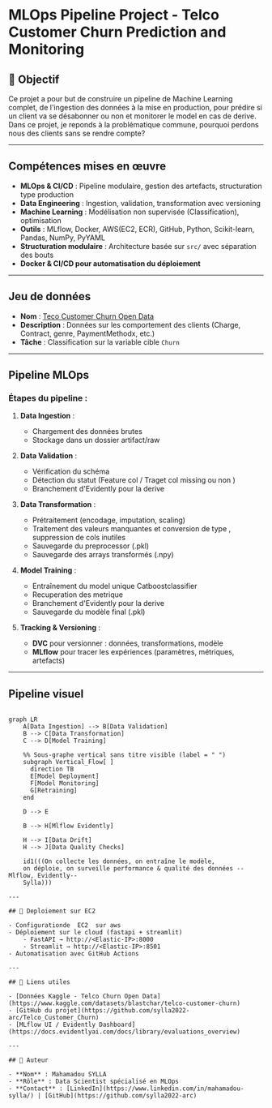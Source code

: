 # MLOps Pipeline Project - Telco Customer Churn Prediction and Monitoring

## 📌 Objectif

Ce projet a pour but de construire un pipeline de Machine Learning complet, de l'ingestion des données à la mise en production, pour prédire si un client va se désabonner ou non et monitorer le model en cas de derive. Dans ce projet, je reponds à la problématique commune, pourquoi perdons nous des clients sans se rendre compte? 

---

##  Compétences mises en œuvre

- **MLOps & CI/CD** : Pipeline modulaire, gestion des artefacts, structuration type production
- **Data Engineering** : Ingestion, validation, transformation avec versioning
- **Machine Learning** : Modélisation non supervisée (Classification), optimisation
- **Outils** : MLflow, Docker, AWS(EC2, ECR), GitHub, Python, Scikit-learn, Pandas, NumPy, PyYAML
- **Structuration modulaire** : Architecture basée sur `src/` avec séparation des bouts
- **Docker & CI/CD pour automatisation du déploiement**

---

## Jeu de données

- **Nom** : [Teco Customer Churn Open Data](https://www.kaggle.com/datasets/blastchar/telco-customer-churn)
- **Description** : Données sur les comportement des clients (Charge, Contract, genre, PaymentMethodx, etc.)
- **Tâche** : Classification sur la variable cible `Churn`

---

## Pipeline MLOps


### Étapes du pipeline :

1. **Data Ingestion** :
   - Chargement des données brutes
   - Stockage dans un dossier artifact/raw

2. **Data Validation** :
   - Vérification du schéma
   - Détection du statut (Feature col / Traget col missing ou non )
   - Branchement d'Evidently pour la derive

3. **Data Transformation** :
   - Prétraitement (encodage, imputation, scaling)
   - Traitement des valeurs manquantes et conversion de type , suppression de cols inutiles
   - Sauvegarde du preprocessor (.pkl)
   - Sauvegarde des arrays transformés (.npy)

4. **Model Training** :
   - Entraînement du model unique Catboostclassifier
   - Recuperation des metrique
   - Branchement d'Evidently pour la derive
   - Sauvegarde du modèle final (.pkl)

5. **Tracking & Versioning** :
   - **DVC** pour versionner : données, transformations, modèle
   - **MLflow** pour tracer les expériences (paramètres, métriques, artefacts)

---

## Pipeline visuel
```mermaid

graph LR
    A[Data Ingestion] --> B[Data Validation]
    B --> C[Data Transformation]
    C --> D[Model Training]

    %% Sous-graphe vertical sans titre visible (label = " ")
    subgraph Vertical_Flow[ ]
      direction TB
      E[Model Deployment]
      F[Model Monitoring]
      G[Retraining]
    end
    
    D --> E
    
    B --> H[Mlflow Evidently]
    
    H --> I[Data Drift]
    H --> J[Data Quality Checks]

    id1(((On collecte les données, on entraîne le modèle,
    on déploie, on surveille performance & qualité des données --Mlflow, Evidently-- 
    Sylla)))

---

## 🚀 Deploiement sur EC2

- Configurationde  EC2  sur aws
- Déploiement sur le cloud (fastapi + streamlit)
    - FastAPI → http://<Elastic-IP>:8000
    - Streamlit → http://<Elastic-IP>:8501
- Automatisation avec GitHub Actions

---

## 🔗 Liens utiles

- [Données Kaggle - Telco Churn Open Data](https://www.kaggle.com/datasets/blastchar/telco-customer-churn)
- [GitHub du projet](https://github.com/sylla2022-arc/Telco_Customer_Churn)
- [MLflow UI / Evidently Dashboard](https://docs.evidentlyai.com/docs/library/evaluations_overview)

---

## 👤 Auteur

- **Nom** : Mahamadou SYLLA
- **Rôle** : Data Scientist spécialisé en MLOps
- **Contact** : [LinkedIn](https://www.linkedin.com/in/mahamadou-sylla/) | [GitHub](https://github.com/sylla2022-arc)
